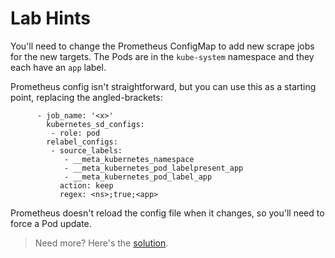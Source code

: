 # Lab Hints

You'll need to change the Prometheus ConfigMap to add new scrape jobs for the new targets. The Pods are in the `kube-system` namespace and they each have an `app` label.

Prometheus config isn't straightforward, but you can use this as a starting point, replacing the angled-brackets:

```
      - job_name: '<x>'
        kubernetes_sd_configs:
         - role: pod 
        relabel_configs:
         - source_labels: 
            - __meta_kubernetes_namespace
            - __meta_kubernetes_pod_labelpresent_app
            - __meta_kubernetes_pod_label_app
           action: keep
           regex: <ns>;true;<app>
```

Prometheus doesn't reload the config file when it changes, so you'll need to force a Pod update.

> Need more? Here's the [solution](solution.md).
